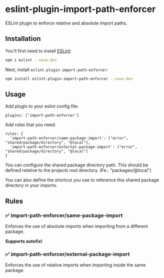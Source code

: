 # eslint-plugin-import-path-enforcer

ESLint plugin to enforce relative and absolute import paths.

## Installation

You'll first need to install [ESLint](https://eslint.org):

```sh
npm i eslint --save-dev
```

Next, install `eslint-plugin-import-path-enforcer`:

```sh
npm install eslint-plugin-import-path-enforcer --save-dev
```

## Usage

Add plugin to your eslint config file:

```
plugins: ['import-path-enforcer']
```

Add rules that you need:

```
rules: {
  'import-path-enforcer/same-package-import': ["error", "shared/package/directory", "@local"],
  'import-path-enforcer/external-package-import': ["error", "shared/package/directory", "@local"]
}
```

You can configure the shared package directory path. This should be defined relative to the projects root directory. (Fe.: "packages/@local")

You can also define the shortcut you use to reference this shared package directory in your imports.

## Rules

### ✅ import-path-enforcer/same-package-import

Enforces the use of absolute imports when importing from a different package.

**Supports autofix!**

### ✅ import-path-enforcer/external-package-import

Enforces the use of relative imports when importing inside the same package.

